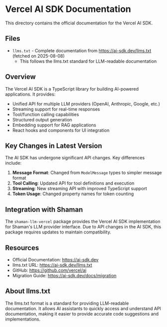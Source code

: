 # Vercel AI SDK Documentation

This directory contains the official documentation for the Vercel AI SDK.

## Files

- `llms.txt` - Complete documentation from https://ai-sdk.dev/llms.txt (fetched on 2025-08-08)
  - This follows the llms.txt standard for LLM-readable documentation

## Overview

The Vercel AI SDK is a TypeScript library for building AI-powered applications. It provides:

- Unified API for multiple LLM providers (OpenAI, Anthropic, Google, etc.)
- Streaming support for real-time responses
- Tool/function calling capabilities
- Structured output generation
- Embedding support for RAG applications
- React hooks and components for UI integration

## Key Changes in Latest Version

The AI SDK has undergone significant API changes. Key differences include:

1. **Message Format**: Changed from `ModelMessage` types to simpler message format
2. **Tool Calling**: Updated API for tool definitions and execution
3. **Streaming**: New streaming API with improved TypeScript support
4. **Token Usage**: Changed property names for token counting

## Integration with Shaman

The `shaman-llm-vercel` package provides the Vercel AI SDK implementation for Shaman's LLM provider interface. Due to API changes in the AI SDK, this package requires updates to maintain compatibility.

## Resources

- Official Documentation: https://ai-sdk.dev
- llms.txt URL: https://ai-sdk.dev/llms.txt
- GitHub: https://github.com/vercel/ai
- Migration Guide: https://ai-sdk.dev/docs/migration

## About llms.txt

The llms.txt format is a standard for providing LLM-readable documentation. It allows AI assistants to quickly access and understand API documentation, making it easier to provide accurate code suggestions and implementations.
